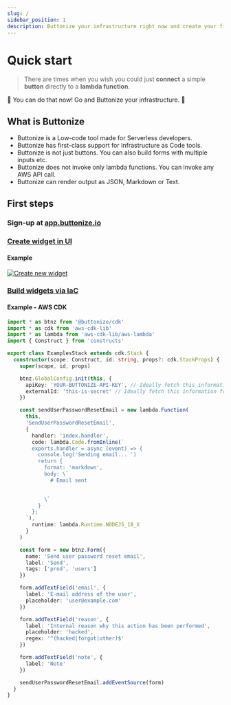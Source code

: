 ```yaml
---
slug: /
sidebar_position: 1
description: Buttonize your infrastructure right now and create your first widget.
---
```


# Quick start

> There are times when you wish you could just **connect** a simple **button** directly to a **lambda function**.

🚀 You can do that now! Go and Buttonize your infrastructure. 🚀

## What is Buttonize

- Buttonize is a Low-code tool made for Serverless developers.
- Buttonize has first-class support for Infrastructure as Code tools.
- Buttonize is not just buttons. You can also build forms with multiple inputs etc. 
- Buttonize does not invoke only lambda functions. You can invoke any AWS API call.
- Buttonize can render output as JSON, Markdown or Text.

## First steps

### Sign-up at [app.buttonize.io](https://app.buttonize.io/)

### [Create widget in UI](../user-interface/create-new-widget.md)

#### Example

[![Create new widget](/img/getting-started/ui.png)](../user-interface/create-new-widget.md)


### [Build widgets via IaC](../infrastructure-as-code/aws-cdk/quick-start.md) 

#### Example - AWS CDK

```typescript
import * as btnz from '@buttonize/cdk'
import * as cdk from 'aws-cdk-lib'
import * as lambda from 'aws-cdk-lib/aws-lambda'
import { Construct } from 'constructs'

export class ExamplesStack extends cdk.Stack {
  constructor(scope: Construct, id: string, props?: cdk.StackProps) {
    super(scope, id, props)

    btnz.GlobalConfig.init(this, {
      apiKey: 'YOUR-BUTTONIZE-API-KEY', // Ideally fetch this information from SSM
      externalId: 'this-is-secret' // Ideally fetch this information from SSM
    })

    const sendUserPasswordResetEmail = new lambda.Function(
      this,
      'SendUserPasswordResetEmail',
      {
        handler: 'index.handler',
        code: lambda.Code.fromInline(`
        exports.handler = async (event) => {
          console.log('Sending email... ')
          return {
            format: 'markdown',
            body: \`
              # Email sent

              
            \`
          }
        };
      `),
        runtime: lambda.Runtime.NODEJS_18_X
      }
    )

    const form = new btnz.Form({
      name: 'Send user password reset email',
      label: 'Send',
      tags: ['prod', 'users']
    })

    form.addTextField('email', {
      label: 'E-mail address of the user',
      placeholder: 'user@example.com'
    })

    form.addTextField('reason', {
      label: 'Internal reason why this action has been performed',
      placeholder: 'hacked',
      regex: '^(hacked|forgot|other)$'
    })

    form.addTextField('note', {
      label: 'Note'
    })

    sendUserPasswordResetEmail.addEventSource(form)
  }
}
```

